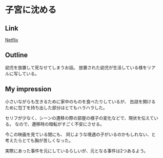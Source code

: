 # 子宮に沈める

## Link
[Netflix](https://www.netflix.com/title/80191891)

## Outline
幼児を放置して死なせてしまうお話。
放置された幼児が生活している様をリアルに写している。

## My impression
小さいながらも生きるために家中のものを食べたりしているが、
缶詰を開けるために包丁を持ち出した部分はとてもハラハラした。

セリフが少なく、シーンの遷移の際の部屋の様子の変化などで、現状を伝えている。
なので、遷移時の暗転がすごく不安にさせる。

今この映画を見ている間にも、
同じような境遇の子がいるのかもしれない、と考えたらとても胸が苦しくなった。

実際にあった事件を元にしているらしいが、元となる事件は2つあるよう。
